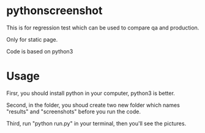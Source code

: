 # pythonscreenshot
This is for regression test which can be used to compare qa and production.

Only for static page.

Code is based on python3

# Usage
Firsr, you should install python in your computer, python3 is better.

Second, in the folder, you shoud create two new folder which names "results" and "screenshots" before you run the code.

Third, run "python run.py" in your terminal, then you'll see the pictures.
